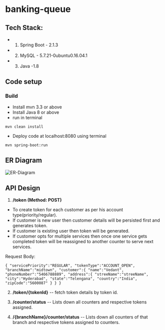 # banking-queue

## Tech Stack:
* 1. Spring Boot - 2.1.3
* 2. MySQL - 5.7.21-0ubuntu0.16.04.1
* 3. Java -1.8

## Code setup
### Build
* Install mvn 3.3 or above
* Install Java 8 or above
* run in terminal 
```
mvn clean install
```
* Deploy code at localhost:8080 using terminal
```
mvn spring-boot:run
```

## ER Diagram
![ER-Diagram](https://user-images.githubusercontent.com/46216991/54922853-0bb55080-4f2f-11e9-97ff-3624f4fc9747.png)


## API Design


1. **/token (Method: POST)**

- To create token for each customer as per his account type(priority/regular). 
- If customer is new user then customer details will be persisted first and generates token.
- If customer is existing user then token will be generated.
- If customer opts for multiple services then once one service gets completed token will be reassigned to another counter to serve next services.

Request Body:

`{
    "servicePriority":"REGULAR",
    "tokenType":"ACCOUNT_OPEN",
    "branchName":"midtown",
    "customer":{
                "name":"Vedant",
                "phoneNumber":"5466788889",
                "address":{
                  "streeName":"streeName",
                  "city":"Hyderabad",
                  "state":"Telengana",
                  "country":"India",
                  "zipCode":"5600087"
          }
    }
} `

2. **/token/{tokenId}**
   -- fetch token details by token id.
   
3. **/counter/status**
   -- Lists down all counters and respective tokens assigned.
   
4. **/{branchName}/counter/status**
   -- Lists down all counters of that branch and respective tokens assigned to counters.
   




